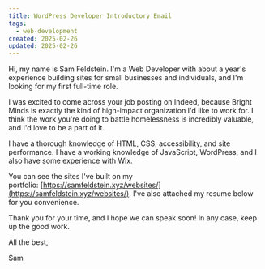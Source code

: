 ```yaml
---
title: WordPress Developer Introductory Email
tags:
  - web-development
created: 2025-02-26
updated: 2025-02-26
---
```


Hi, my name is Sam Feldstein. I'm a Web Developer with about a year's experience building sites for small businesses and individuals, and I'm looking for my first full-time role.

I was excited to come across your job posting on Indeed, because Bright Minds is exactly the kind of high-impact organization I'd like to work for. I think the work you're doing to battle homelessness is incredibly valuable, and I'd love to be a part of it.

I have a thorough knowledge of HTML, CSS, accessibility, and site performance. I have a working knowledge of JavaScript, WordPress, and I also have some experience with Wix.

You can see the sites I've built on my portfolio: [https://samfeldstein.xyz/websites/](https://samfeldstein.xyz/websites/). I've also attached my resume below for you convenience.

Thank you for your time, and I hope we can speak soon! In any case, keep up the good work.

All the best,

Sam